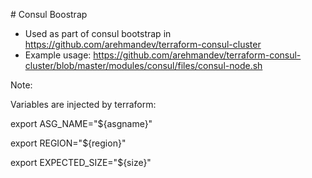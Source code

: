 # Consul Boostrap

- Used as part of consul bootstrap in https://github.com/arehmandev/terraform-consul-cluster
- Example usage: https://github.com/arehmandev/terraform-consul-cluster/blob/master/modules/consul/files/consul-node.sh

Note: 

Variables are injected by terraform:

export ASG_NAME="${asgname}"

export REGION="${region}"

export EXPECTED_SIZE="${size}"

